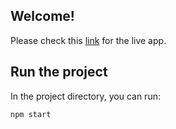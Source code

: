 

## Welcome!
Please check this [link](https://duck-survey.herokuapp.com/) for the live app.

## Run the project

In the project directory, you can run:

`npm start`

